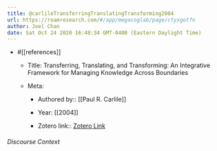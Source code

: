 ```yaml
---
title: @carlileTransferringTranslatingTransforming2004
url: https://roamresearch.com/#/app/megacoglab/page/ctyxgotfn
author: Joel Chan
date: Sat Oct 24 2020 16:48:34 GMT-0400 (Eastern Daylight Time)
---
```


- #[[references]]

    - Title: Transferring, Translating, and Transforming: An Integrative Framework for Managing Knowledge Across Boundaries

    - Meta:

        - Authored by:: [[Paul R. Carlile]]

        - Year: [[2004]]

        - Zotero link:: [Zotero Link](zotero://select/items/1_YL3HTS2K)

###### Discourse Context


